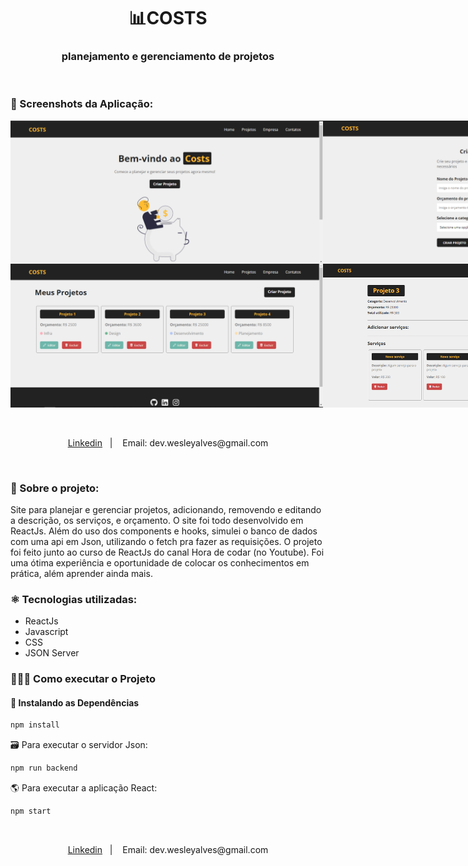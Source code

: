 <h1 align="center"> 📊COSTS</h1>
<h3 align="center">planejamento e gerenciamento de projetos</h3>
</br>

### 📸 Screenshots da Aplicação:
<div style="display: flex">
  <img style="width: 500px" src="./public/home.png" alt="home"/>
  <img style="width: 500px" src="./public/criar_projeto.png" alt="home"/>
</div>

<div style="display: flex">
  <img style="width: 500px" src="./public/projetos.png" alt="home"/>
  <img style="width: 500px" src="./public/editar_projeto.png" alt="home"/>
</div> </br>

</br>
<p align="center">
  <a href="linkedin.com/in/wesley-emanuel-alves-de-oliveira-7b05781b9">Linkedin</a>&nbsp;&nbsp;&nbsp;|&nbsp;&nbsp;&nbsp;
  <a>Email: dev.wesleyalves@gmail.com</a>
</p> </br>

### 📝 Sobre o projeto:
Site para planejar e gerenciar projetos, adicionando, removendo e editando a
descrição, os serviços, e orçamento.
O site foi todo desenvolvido em ReactJs. Além do uso dos components e hooks, 
simulei o banco de dados com uma api em Json, utilizando o fetch pra fazer as requisições.
O projeto foi feito junto ao curso de ReactJs do canal Hora de codar (no Youtube). Foi uma
ótima experiência e oportunidade de colocar os conhecimentos em prática, além aprender ainda mais.

### ⚛ Tecnologias utilizadas:
- ReactJs
- Javascript
- CSS
- JSON Server

### 🏃🏻‍♂️ Como executar o Projeto

#### 🔧 Instalando as Dependências
```bash
npm install
```

🗃 Para executar o servidor Json:
```bash
npm run backend
```

🌎 Para executar a aplicação React:
```bash
npm start
```

</br>
<p align="center">
  <a href="linkedin.com/in/wesley-emanuel-alves-de-oliveira-7b05781b9">Linkedin</a>&nbsp;&nbsp;&nbsp;|&nbsp;&nbsp;&nbsp;
  <a>Email: dev.wesleyalves@gmail.com</a>
</p>
